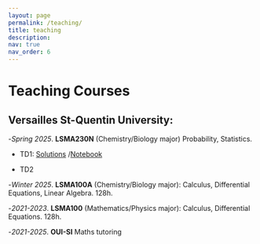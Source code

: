 ```yaml
---
layout: page
permalink: /teaching/
title: teaching
description:
nav: true
nav_order: 6
---
```


# **Teaching Courses**

## Versailles St-Quentin University: 
-*Spring 2025*. **LSMA230N** (Chemistry/Biology major) Probability, Statistics.
- TD1: [Solutions](jalaltaher.github.io/assets/pdf/Feuille1.pdf) /[Notebook](https://colab.research.google.com/drive/1-nw-1RHmw_ZLh5harpmqRiafeC8EuDSv?usp=sharing)
            
- TD2
            
-*Winter 2025*. **LSMA100A** (Chemistry/Biology major): Calculus, Differential Equations, Linear Algebra. 128h.

-*2021-2023*. **LSMA100** (Mathematics/Physics major): Calculus, Differential Equations. 128h.

-*2021-2025*. **OUI-SI** Maths tutoring 



